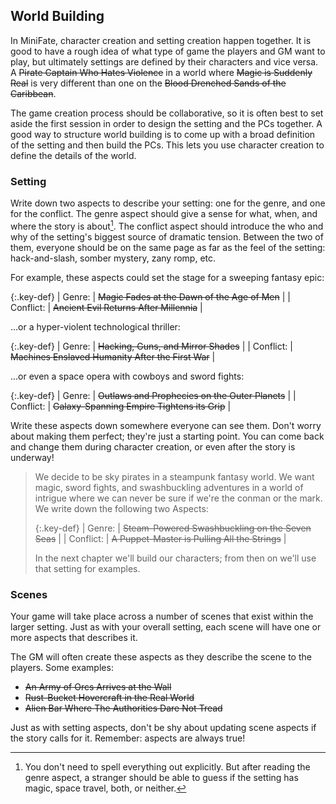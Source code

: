 ---
---
## World Building

In MiniFate, character creation and setting creation happen together. It is
good to have a rough idea of what type of game the players and GM want to
play, but ultimately settings are defined by their characters and vice versa.
A ~~Pirate Captain Who Hates Violence~~ in a world where ~~Magic is Suddenly
Real~~ is very different than one on the ~~Blood Drenched Sands of the
Caribbean~~.

The game creation process should be collaborative, so it is often best to set
aside the first session in order to design the setting and the PCs together. A
good way to structure world building is to come up with a broad definition of
the setting and then build the PCs. This lets you use character creation to
define the details of the world.

### Setting

Write down two aspects to describe your setting: one for the genre, and one
for the conflict. The genre aspect should give a sense for what, when, and
where the story is about[^world_aspects]. The conflict aspect should introduce the who and
why of the setting's biggest source of dramatic tension. Between the two of
them, everyone should be on the same page as far as the feel of the setting:
hack-and-slash, somber mystery, zany romp, etc.

[^world_aspects]: 
    You don't need to spell everything out explicitly. But after reading the
    genre aspect, a stranger should be able to guess if the setting has magic,
    space travel, both, or neither.

For example, these aspects could set the stage for a sweeping fantasy epic:

{:.key-def}
|    Genre: | ~~Magic Fades at the Dawn of the Age of Men~~ |
| Conflict: | ~~Ancient Evil Returns After Millennia~~      |

...or a hyper-violent technological thriller:

{:.key-def}
|    Genre: | ~~Hacking, Guns, and Mirror Shades~~               |
| Conflict: | ~~Machines Enslaved Humanity After the First War~~ |

...or even a space opera with cowboys and sword fights:

{:.key-def}
|    Genre: | ~~Outlaws and Prophecies on the Outer Planets~~ |
| Conflict: | ~~Galaxy-Spanning Empire Tightens its Grip~~    |

Write these aspects down somewhere everyone can see them. Don't worry about
making them perfect; they're just a starting point. You can come back and
change them during character creation, or even after the story is underway!

> <!--Do we need more of an intro? Like "We'll build an example world, example
> characters, and use them to show you how to play..." ?-->
>
> We decide to be sky pirates in a steampunk fantasy world. We want magic,
> sword fights, and swashbuckling adventures in a world of intrigue where we
> can never be sure if we're the conman or the mark. We write down the
> following two Aspects:
> 
> {:.key-def}
> |    Genre: | ~~Steam-Powered Swashbuckling on the Seven Seas~~ |
> | Conflict: | ~~A Puppet-Master is Pulling All the Strings~~    |
> 
> In the next chapter we'll build our characters; from then on we'll use that
> setting for examples.

### Scenes

Your game will take place across a number of scenes that exist within the
larger setting. Just as with your overall setting, each scene will have one or
more aspects that describes it.

The GM will often create these aspects as they describe the scene to the
players. Some examples:

- ~~An Army of Orcs Arrives at the Wall~~
- ~~Rust-Bucket Hovercraft in the Real World~~
- ~~Alien Bar Where The Authorities Dare Not Tread~~

Just as with setting aspects, don't be shy about updating scene aspects if the
story calls for it. Remember: aspects are always true! <!-- TODO: I don't
think we've ever said this before.-->
